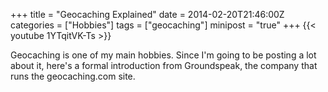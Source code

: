 +++
title = "Geocaching Explained"
date = 2014-02-20T21:46:00Z
categories = ["Hobbies"]
tags = ["geocaching"]
minipost = "true"
+++
{{< youtube 1YTqitVK-Ts >}}

Geocaching is one of my main hobbies. Since I'm going to be posting a lot about it, here's a formal introduction from Groundspeak, the company that runs the geocaching.com site.
